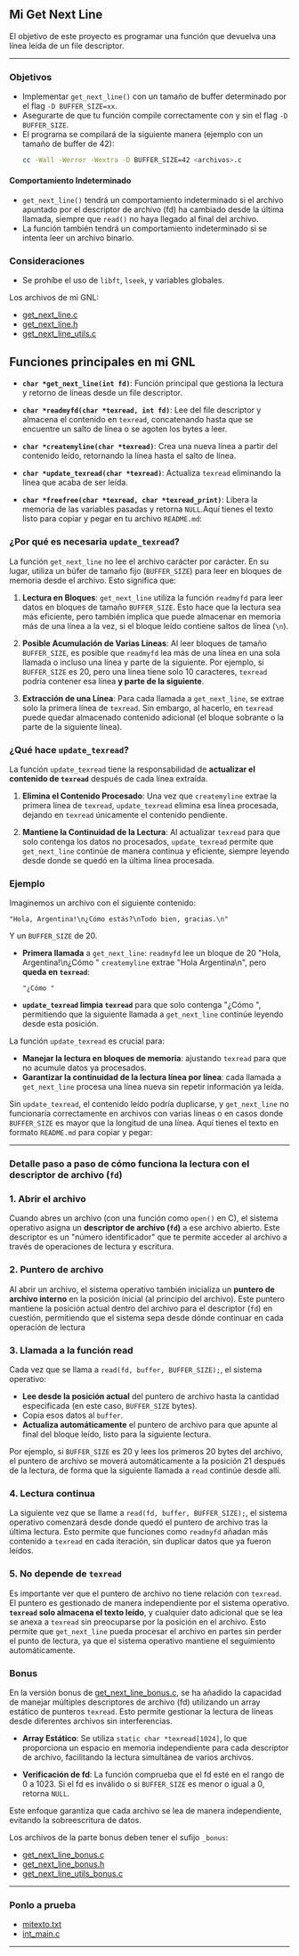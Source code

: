 ## Mi Get Next Line

El objetivo de este proyecto es programar una función que devuelva una línea leída de un file descriptor.


---

### Objetivos

- Implementar `get_next_line()` con un tamaño de buffer determinado por el flag `-D BUFFER_SIZE=xx`.
- Asegurarte de que tu función compile correctamente con y sin el flag `-D BUFFER_SIZE`.
- El programa se compilará de la siguiente manera (ejemplo con un tamaño de buffer de 42):
  ```bash
  cc -Wall -Werror -Wextra -D BUFFER_SIZE=42 <archivos>.c
  ```

#### Comportamiento Indeterminado

- `get_next_line()` tendrá un comportamiento indeterminado si el archivo apuntado por el descriptor de archivo (fd) ha cambiado desde la última llamada, siempre que `read()` no haya llegado al final del archivo.
- La función también tendrá un comportamiento indeterminado si se intenta leer un archivo binario.

### Consideraciones

- Se prohíbe el uso de `libft`, `lseek`, y variables globales.

Los archivos de mi GNL:
- [get_next_line.c](https://github.com/briveraarg/Get-Next-Line/blob/main/get_next_line.c)
- [get_next_line.h](https://github.com/briveraarg/Get-Next-Line/blob/main/get_next_line.h)
- [get_next_line_utils.c](https://github.com/briveraarg/Get-Next-Line/blob/main/get_next_line_utils.c)

## Funciones principales en mi GNL

- **`char *get_next_line(int fd)`**: 
  Función principal que gestiona la lectura y retorno de líneas desde un file descriptor.
  
- **`char *readmyfd(char *texread, int fd)`**: 
  Lee del file descriptor y almacena el contenido en `texread`, concatenando hasta que se encuentre un salto de línea o se agoten los bytes a leer.

- **`char *createmyline(char *texread)`**: 
  Crea una nueva línea a partir del contenido leído, retornando la línea hasta el salto de línea.

- **`char *update_texread(char *texread)`**: 
  Actualiza `texread` eliminando la línea que acaba de ser leída.

- **`char *freefree(char *texread, char *texread_print)`**: 
  Libera la memoria de las variables pasadas y retorna `NULL`.Aquí tienes el texto listo para copiar y pegar en tu archivo `README.md`:

### ¿Por qué es necesaria `update_texread`?

La función `get_next_line` no lee el archivo carácter por carácter. En su lugar, utiliza un búfer de tamaño fijo (`BUFFER_SIZE`) para leer en bloques de memoria desde el archivo. Esto significa que:

1. **Lectura en Bloques**: `get_next_line` utiliza la función `readmyfd` para leer datos en bloques de tamaño `BUFFER_SIZE`. Esto hace que la lectura sea más eficiente, pero también implica que puede almacenar en memoria más de una línea a la vez, si el bloque leído contiene saltos de línea (`\n`).
   
2. **Posible Acumulación de Varias Líneas**: Al leer bloques de tamaño `BUFFER_SIZE`, es posible que `readmyfd` lea más de una línea en una sola llamada o incluso una línea y parte de la siguiente. Por ejemplo, si `BUFFER_SIZE` es 20, pero una línea tiene solo 10 caracteres, `texread` podría contener esa línea **y parte de la siguiente**.

3. **Extracción de una Línea**: Para cada llamada a `get_next_line`, se extrae solo la primera línea de `texread`. Sin embargo, al hacerlo, en `texread` puede quedar almacenado contenido adicional (el bloque sobrante o la parte de la siguiente línea).

### ¿Qué hace `update_texread`?

La función `update_texread` tiene la responsabilidad de **actualizar el contenido de `texread`** después de cada línea extraída. 

1. **Elimina el Contenido Procesado**: Una vez que `createmyline` extrae la primera línea de `texread`, `update_texread` elimina esa línea procesada, dejando en `texread` únicamente el contenido pendiente.

2. **Mantiene la Continuidad de la Lectura**: Al actualizar `texread` para que solo contenga los datos no procesados, `update_texread` permite que `get_next_line` continúe de manera continua y eficiente, siempre leyendo desde donde se quedó en la última línea procesada.

### Ejemplo

Imaginemos un archivo con el siguiente contenido:
```
"Hola, Argentina!\n¿Cómo estás?\nTodo bien, gracias.\n"

```
Y un `BUFFER_SIZE` de 20.

- **Primera llamada** a `get_next_line`:
`readmyfd` lee un bloque de 20 "Hola, Argentina!\n¿Cómo "
`createmyline` extrae "Hola Argentina\n", pero **queda en `texread`**:

  ```
  "¿Cómo "

  ```

- **`update_texread` limpia `texread`** para que solo contenga "¿Cómo ", permitiendo que la siguiente llamada a `get_next_line` continúe leyendo desde esta posición.


La función `update_texread` es crucial para:
- **Manejar la lectura en bloques de memoria**: ajustando `texread` para que no acumule datos ya procesados.
- **Garantizar la continuidad de la lectura línea por línea**: cada llamada a `get_next_line` procesa una línea nueva sin repetir información ya leída.

Sin `update_texread`, el contenido leído podría duplicarse, y `get_next_line` no funcionaría correctamente en archivos con varias líneas o en casos donde `BUFFER_SIZE` es mayor que la longitud de una línea.
Aquí tienes el texto en formato `README.md` para copiar y pegar:

---

### Detalle paso a paso de cómo funciona la lectura con el descriptor de archivo (`fd`)

### 1. Abrir el archivo
Cuando abres un archivo (con una función como `open()` en C), el sistema operativo asigna un **descriptor de archivo (`fd`)** a ese archivo abierto. Este descriptor es un "número identificador" que te permite acceder al archivo a través de operaciones de lectura y escritura.

### 2. Puntero de archivo
Al abrir un archivo, el sistema operativo también inicializa un **puntero de archivo interno** en la posición inicial (al principio del archivo). Este puntero mantiene la posición actual dentro del archivo para el descriptor (`fd`) en cuestión, permitiendo que el sistema sepa desde dónde continuar en cada operación de lectura 

### 3. Llamada a la función read
Cada vez que se llama a `read(fd, buffer, BUFFER_SIZE);`, el sistema operativo:
   - **Lee desde la posición actual** del puntero de archivo hasta la cantidad especificada (en este caso, `BUFFER_SIZE` bytes).
   - Copia esos datos al `buffer`.
   - **Actualiza automáticamente** el puntero de archivo para que apunte al final del bloque leído, listo para la siguiente lectura.

Por ejemplo, si `BUFFER_SIZE` es 20 y lees los primeros 20 bytes del archivo, el puntero de archivo se moverá automáticamente a la posición 21 después de la lectura, de forma que la siguiente llamada a `read` continúe desde allí.

### 4. Lectura continua
La siguiente vez que se llame a `read(fd, buffer, BUFFER_SIZE);`, el sistema operativo comenzará desde donde quedó el puntero de archivo tras la última lectura. Esto permite que funciones como `readmyfd` añadan más contenido a `texread` en cada iteración, sin duplicar datos que ya fueron leídos.

### 5. No depende de `texread`
Es importante ver que el puntero de archivo no tiene relación con `texread`. El puntero es gestionado de manera independiente por el sistema operativo. **`texread` solo almacena el texto leído**, y cualquier dato adicional que se lea se anexa a `texread` sin preocuparse por la posición en el archivo. Esto permite que `get_next_line` pueda procesar el archivo en partes sin perder el punto de lectura, ya que el sistema operativo mantiene el seguimiento automáticamente.


### Bonus

En la versión bonus de [get_next_line_bonus.c](https://github.com/briveraarg/Get-Next-Line/blob/main/get_next_line_bonus.c), se ha añadido la capacidad de manejar múltiples descriptores de archivo (fd) utilizando un array estático de punteros `texread`. Esto permite gestionar la lectura de líneas desde diferentes archivos sin interferencias.

- **Array Estático**: Se utiliza `static char *texread[1024]`, lo que proporciona un espacio en memoria independiente para cada descriptor de archivo, facilitando la lectura simultánea de varios archivos.

- **Verificación de fd**: La función comprueba que el fd esté en el rango de 0 a 1023. Si el fd es inválido o si `BUFFER_SIZE` es menor o igual a 0, retorna `NULL`.

Este enfoque garantiza que cada archivo se lea de manera independiente, evitando la sobreescritura de datos.


Los archivos de la parte bonus deben tener el sufijo `_bonus`:
- [get_next_line_bonus.c](https://github.com/briveraarg/Get-Next-Line/blob/main/get_next_line_bonus.c)
- [get_next_line_bonus.h](https://github.com/briveraarg/Get-Next-Line/blob/main/get_next_line_bonus.h)
- [get_next_line_utils_bonus.c](https://github.com/briveraarg/Get-Next-Line/blob/main/get_next_line_utils_bonus.c)

---

### Ponlo a prueba
- [mitexto.txt](https://github.com/briveraarg/Get-Next-Line/blob/main/mitexto.txt)
- [int_main.c](https://github.com/briveraarg/Get-Next-Line/blob/main/int_main.c)

---
